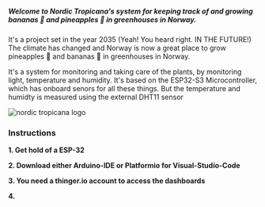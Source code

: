 ##### Welcome to Nordic Tropicana's system for keeping track of and growing bananas 🍌 and pineapples 🍍 in greenhouses in Norway.

It's a project set in the year 2035 (Yeah! You heard right. IN THE FUTURE!)
The climate has changed and Norway is now a great place to grow pineapples 🍍
and bananas 🍌 in greenhouses in Norway.

It's a system for monitoring and taking care of the plants, by monitoring light,
temperature and humidity. It's based on the ESP32-S3 Microcontroller, which has onboard
senors for all these things. But the temperature and humidty is measured using the external
DHT11 sensor

![nordic tropicana logo](https://user-images.githubusercontent.com/75843089/236692112-e42c2fb7-dcb6-495f-8183-6419e71bfa84.png)

### Instructions

**1. Get hold of a ESP-32**

**2. Download either Arduino-IDE or Platformio for Visual-Studio-Code**

**3. You need a thinger.io account to access the dashboards**

**4.**
